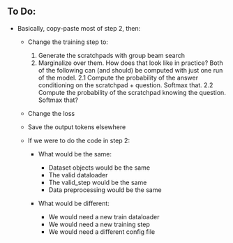 ## To Do:
 - Basically, copy-paste most of step 2, then:
     - Change the training step to:
        1. Generate the scratchpads with group beam search
        2. Marginalize over them. How does that look like in practice?
           Both of the following can (and should) be computed with just one run of the model.
            2.1 Compute the probability of the answer conditioning on the scratchpad + question. Softmax that.
            2.2 Compute the probability of the scratchpad knowing the question. Softmax that?
         
     - Change the loss
     - Save the output tokens elsewhere

   - If we were to do the code in step 2:
      - What would be the same:
         - Dataset objects would be the same
         - The valid dataloader
         - The valid_step would be the same
         - Data preprocessing would be the same

      - What would be different:
         - We would need a new train dataloader
         - We would need a new training step
         - We would need a different config file